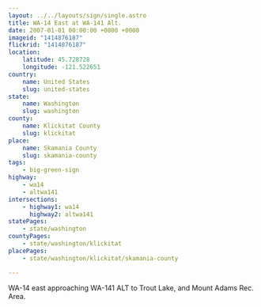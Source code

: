 ```yaml
---
layout: ../../layouts/sign/single.astro
title: WA-14 East at WA-141 Alt.
date: 2007-01-01 00:00:00 +0000 +0000
imageid: "1414876187"
flickrid: "1414876187"
location:
    latitude: 45.728728
    longitude: -121.522651
country:
    name: United States
    slug: united-states
state:
    name: Washington
    slug: washington
county:
    name: Klickitat County
    slug: klickitat
place:
    name: Skamania County
    slug: skamania-county
tags:
    - big-green-sign
highway:
    - wa14
    - altwa141
intersections:
    - highway1: wa14
      highway2: altwa141
statePages:
    - state/washington
countyPages:
    - state/washington/klickitat
placePages:
    - state/washington/klickitat/skamania-county

---
```

WA-14 east approaching WA-141 ALT to Trout Lake, and Mount Adams Rec. Area.